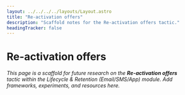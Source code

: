 ```yaml
---
layout: ../../../../layouts/Layout.astro
title: "Re-activation offers"
description: "Scaffold notes for the Re-activation offers tactic."
headingTracker: false
---
```

# Re-activation offers

_This page is a scaffold for future research on the **Re-activation offers** tactic within the Lifecycle & Retention (Email/SMS/App) module. Add frameworks, experiments, and resources here._

